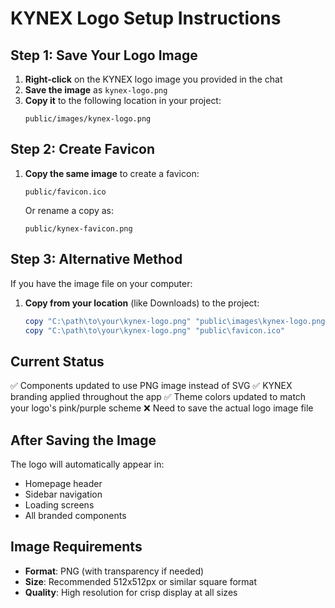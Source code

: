 # KYNEX Logo Setup Instructions

## Step 1: Save Your Logo Image
1. **Right-click** on the KYNEX logo image you provided in the chat
2. **Save the image** as `kynex-logo.png` 
3. **Copy it** to the following location in your project:
   ```
   public/images/kynex-logo.png
   ```

## Step 2: Create Favicon
1. **Copy the same image** to create a favicon:
   ```
   public/favicon.ico
   ```
   Or rename a copy as:
   ```
   public/kynex-favicon.png
   ```

## Step 3: Alternative Method
If you have the image file on your computer:
1. **Copy from your location** (like Downloads) to the project:
   ```powershell
   copy "C:\path\to\your\kynex-logo.png" "public\images\kynex-logo.png"
   copy "C:\path\to\your\kynex-logo.png" "public\favicon.ico"
   ```

## Current Status
✅ Components updated to use PNG image instead of SVG
✅ KYNEX branding applied throughout the app
✅ Theme colors updated to match your logo's pink/purple scheme
❌ Need to save the actual logo image file

## After Saving the Image
The logo will automatically appear in:
- Homepage header
- Sidebar navigation
- Loading screens
- All branded components

## Image Requirements
- **Format**: PNG (with transparency if needed)
- **Size**: Recommended 512x512px or similar square format
- **Quality**: High resolution for crisp display at all sizes

